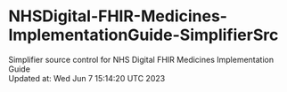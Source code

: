 # NHSDigital-FHIR-Medicines-ImplementationGuide-SimplifierSrc  
Simplifier source control for NHS Digital FHIR Medicines Implementation Guide  
Updated at: Wed Jun  7 15:14:20 UTC 2023
